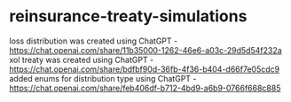 # reinsurance-treaty-simulations
loss distribution was created using ChatGPT - https://chat.openai.com/share/11b35000-1262-46e6-a03c-29d5d54f232a
xol treaty was created using ChatGPT - https://chat.openai.com/share/bdfbf90d-36fb-4f36-b404-d66f7e05cdc9
added enums for distribution type using ChatGPT - https://chat.openai.com/share/feb406df-b712-4bd9-a6b9-0766f668c885